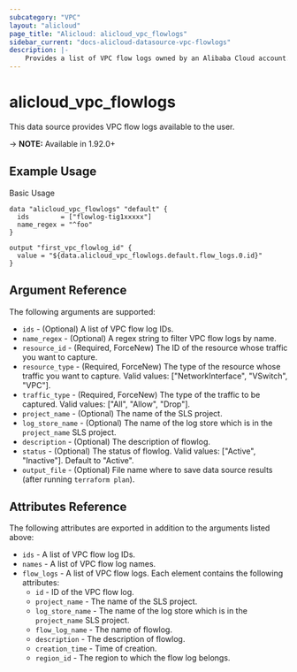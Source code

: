 ```yaml
---
subcategory: "VPC"
layout: "alicloud"
page_title: "Alicloud: alicloud_vpc_flowlogs"
sidebar_current: "docs-alicloud-datasource-vpc-flowlogs"
description: |-
    Provides a list of VPC flow logs owned by an Alibaba Cloud account.
---
```


# alicloud\_vpc\_flowlogs

This data source provides VPC flow logs available to the user.

-> **NOTE:** Available in 1.92.0+

## Example Usage

Basic Usage

```
data "alicloud_vpc_flowlogs" "default" {
  ids        = ["flowlog-tig1xxxxx"]
  name_regex = "^foo"
}

output "first_vpc_flowlog_id" {
  value = "${data.alicloud_vpc_flowlogs.default.flow_logs.0.id}"
}
```

## Argument Reference

The following arguments are supported:

* `ids` - (Optional) A list of VPC flow log IDs.
* `name_regex` - (Optional) A regex string to filter VPC flow logs by name.
* `resource_id` - (Required, ForceNew) The ID of the resource whose traffic you want to capture.
* `resource_type` - (Required, ForceNew) The type of the resource whose traffic you want to capture. Valid values: ["NetworkInterface", "VSwitch", "VPC"].
* `traffic_type` - (Required, ForceNew) The type of the traffic to be captured. Valid values: ["All", "Allow", "Drop"].
* `project_name` - (Optional) The name of the SLS project.
* `log_store_name` - (Optional) The name of the log store which is in the  `project_name` SLS project.
* `description` - (Optional) The description of flowlog.
* `status` - (Optional) The status of flowlog. Valid values: ["Active", "Inactive"]. Default to "Active".
* `output_file` - (Optional) File name where to save data source results (after running `terraform plan`).

## Attributes Reference

The following attributes are exported in addition to the arguments listed above:

* `ids` - A list of VPC flow log IDs.
* `names` - A list of VPC flow log names. 
* `flow_logs` - A list of VPC flow logs. Each element contains the following attributes:
  * `id` - ID of the VPC flow log.
  * `project_name` - The name of the SLS project.
  * `log_store_name` - The name of the log store which is in the  `project_name` SLS project.
  * `flow_log_name` - The name of flowlog.
  * `description` -  The description of flowlog.
  * `creation_time` - Time of creation.
  * `region_id` - The region to which the flow log belongs.
